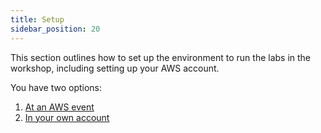 ```yaml
---
title: Setup
sidebar_position: 20
---
```


This section outlines how to set up the environment to run the labs in the workshop, including setting up your AWS account.

You have two options:

1. [At an AWS event](./aws-event.md)
2. [In your own account](./your-account/index.md)
